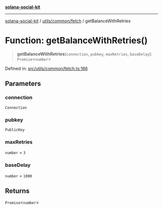 [**solana-social-kit**](../../../../README.md)

***

[solana-social-kit](../../../../README.md) / [utils/common/fetch](../README.md) / getBalanceWithRetries

# Function: getBalanceWithRetries()

> **getBalanceWithRetries**(`connection`, `pubkey`, `maxRetries`, `baseDelay`): `Promise`\<`number`\>

Defined in: [src/utils/common/fetch.ts:166](https://github.com/SendArcade/solana-social-starter/blob/03568260ca96ed63f77049843c721de1cb011893/src/utils/common/fetch.ts#L166)

## Parameters

### connection

`Connection`

### pubkey

`PublicKey`

### maxRetries

`number` = `3`

### baseDelay

`number` = `1000`

## Returns

`Promise`\<`number`\>
